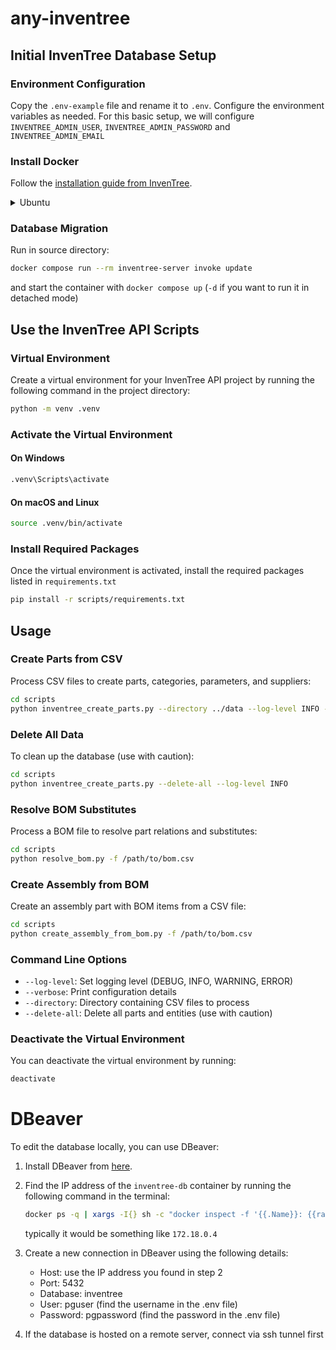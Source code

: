 # any-inventree

## Initial InvenTree Database Setup

### Environment Configuration

Copy the `.env-example` file and rename it to `.env`. Configure the environment variables as needed.
For this basic setup, we will configure `INVENTREE_ADMIN_USER`, `INVENTREE_ADMIN_PASSWORD` and `INVENTREE_ADMIN_EMAIL`

### Install Docker

Follow the [installation guide from InvenTree](https://docs.inventree.org/en/latest/start/docker_install/).

<details>
<summary>Ubuntu</summary>

```bash
sudo apt update
```

If you're not using GNOME, install `gnome-terminal` to enable terminal access from Docker Desktop:

```bash
sudo apt install gnome-terminal
```

[Install Docker Desktop](https://docs.docker.com/engine/install/ubuntu/#install-using-the-repository)

```bash
# Add Docker's official GPG key:
sudo apt-get update
sudo apt-get install ca-certificates curl
sudo install -m 0755 -d /etc/apt/keyrings
sudo curl -fsSL https://download.docker.com/linux/ubuntu/gpg -o /etc/apt/keyrings/docker.asc
sudo chmod a+r /etc/apt/keyrings/docker.asc

# Add the repository to Apt sources:
echo \
  "deb [arch=$(dpkg --print-architecture) signed-by=/etc/apt/keyrings/docker.asc] https://download.docker.com/linux/ubuntu \
  $(. /etc/os-release && echo "${UBUNTU_CODENAME:-$VERSION_CODENAME}") stable" | \
  sudo tee /etc/apt/sources.list.d/docker.list > /dev/null
sudo apt-get update
```

Install the latest version:

```bash
sudo apt-get install docker-ce docker-ce-cli containerd.io docker-buildx-plugin docker-compose-plugin
```

[Linux post-installation steps for Docker Engine](https://docs.docker.com/engine/install/linux-postinstall/)

```bash
sudo groupadd docker
sudo usermod -aG docker $USER
```
Log out and log back in to apply the group changes.

</details>

### Database Migration

Run in source directory:
```bash
docker compose run --rm inventree-server invoke update
```

and start the container with `docker compose up` (`-d` if you want to run it in detached mode)

## Use the InvenTree API Scripts

### Virtual Environment

Create a virtual environment for your InvenTree API project by running the following command in the project directory:

```bash
python -m venv .venv
```

### Activate the Virtual Environment

#### On Windows

```bash
.venv\Scripts\activate
```

#### On macOS and Linux

```bash
source .venv/bin/activate
```

### Install Required Packages

Once the virtual environment is activated, install the required packages listed in `requirements.txt`
```bash
pip install -r scripts/requirements.txt
```

## Usage

### Create Parts from CSV

Process CSV files to create parts, categories, parameters, and suppliers:

```bash
cd scripts
python inventree_create_parts.py --directory ../data --log-level INFO --verbose
```

### Delete All Data

To clean up the database (use with caution):

```bash
cd scripts
python inventree_create_parts.py --delete-all --log-level INFO
```

### Resolve BOM Substitutes

Process a BOM file to resolve part relations and substitutes:

```bash
cd scripts
python resolve_bom.py -f /path/to/bom.csv
```

### Create Assembly from BOM

Create an assembly part with BOM items from a CSV file:

```bash
cd scripts
python create_assembly_from_bom.py -f /path/to/bom.csv
```

### Command Line Options

- `--log-level`: Set logging level (DEBUG, INFO, WARNING, ERROR)
- `--verbose`: Print configuration details
- `--directory`: Directory containing CSV files to process
- `--delete-all`: Delete all parts and entities (use with caution)

### Deactivate the Virtual Environment

You can deactivate the virtual environment by running:

```bash
deactivate
```

# DBeaver

To edit the database locally, you can use DBeaver:

1. Install DBeaver from [here](https://dbeaver.io/download/).
2. Find the IP address of the `inventree-db` container by running the following command in the terminal:

    ```bash
    docker ps -q | xargs -I{} sh -c "docker inspect -f '{{.Name}}: {{range .NetworkSettings.Networks}}{{.IPAddress}}{{end}}' {}"
    ```

    typically it would be something like `172.18.0.4`
3. Create a new connection in DBeaver using the following details:
   - Host: use the IP address you found in step 2
   - Port: 5432
   - Database: inventree
   - User: pguser (find the username in the .env file)
   - Password: pgpassword (find the password in the .env file)
4. If the database is hosted on a remote server, connect via ssh tunnel first